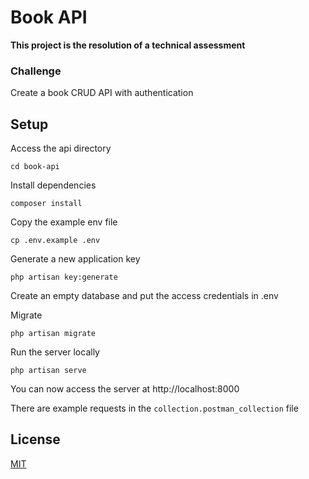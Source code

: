 # Book API

**This project is the resolution of a technical assessment**  

### Challenge  

Create a book CRUD API with authentication   

## Setup  

Access the api directory  

    cd book-api

Install dependencies  

    composer install  

Copy the example env file  

    cp .env.example .env  

Generate a new application key  

    php artisan key:generate  

Create an empty database and put the access credentials in .env  

Migrate

    php artisan migrate

Run the server locally  

    php artisan serve  

You can now access the server at http://localhost:8000  

There are example requests in the `collection.postman_collection` file

## License  
[MIT](https://choosealicense.com/licenses/mit/)  
